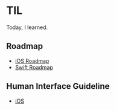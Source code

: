 # TIL
Today, I learned.

## Roadmap  
* [iOS Roadmap](https://github.com/seungchann/TIL/blob/main/Roadmap/iOSRoadmap.md)  
* [Swift Roadmap](https://github.com/seungchann/TIL/blob/main/Roadmap/SwiftRoadmap.md)  

## Human Interface Guideline  
* [iOS](https://github.com/seungchann/TIL/blob/main/HIG/iOS.md)  
